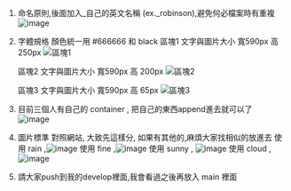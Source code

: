 1. 命名原則,後面加入_自己的英文名稱 (ex._robinson),避免何必檔案時有重複
  ![image](https://user-images.githubusercontent.com/93252094/163873290-25d6d68b-b0f2-4655-af3c-6151bc3ff7fb.png)


2. 字體規格 顏色統一用 #666666 和 black 
   區塊1 文字與圖片大小 寬590px 高 250px
   ![區塊1](https://user-images.githubusercontent.com/93252094/163867409-82c73ee6-face-4967-9254-35a416b51293.png) 

   區塊2 文字與圖片大小 寬590px 高 200px
   ![區塊2](https://user-images.githubusercontent.com/93252094/163867210-af438323-359c-4d30-a1c8-f988005121e7.png)

   區塊3 文字與圖片大小 寬590px 高 65px
  ![區塊3](https://user-images.githubusercontent.com/93252094/163867824-f1aae9cf-f3e7-4bcb-8aca-12d3337ec9da.png) 

3. 目前三個人有自己的 container , 把自己的東西append進去就可以了
  ![image](https://user-images.githubusercontent.com/93252094/163861670-678edb5a-1964-46d7-a51c-383826ddfe64.png)
  
4. 圖片標準
   對照網站, 大致先這樣分, 如果有其他的,麻煩大家找相似的放進去
   使用 rain ,![image](https://user-images.githubusercontent.com/93252094/163869958-fdccf7e4-33c2-43b8-b277-4fb10cfd7ece.png)
   使用 fine ,![image](https://user-images.githubusercontent.com/93252094/163870076-f6a959df-03e6-4ea3-a210-f0aa4169d257.png)
   使用 sunny , ![image](https://user-images.githubusercontent.com/93252094/163870213-0fc526c0-ea36-4198-83af-39940e52dfcd.png)
   使用 cloud , ![image](https://user-images.githubusercontent.com/93252094/163870294-6b4435cf-6e0a-4bf7-836a-f6b805b42338.png)

5. 請大家push到我的develop裡面,我會看過之後再放入 main 裡面
